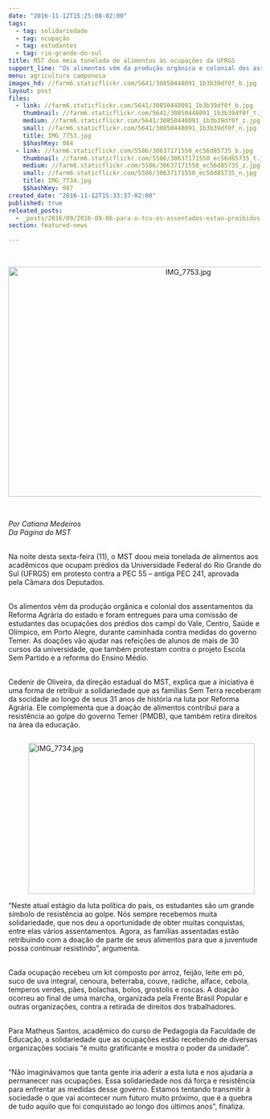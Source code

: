 ```yaml
---
date: "2016-11-12T15:25:08-02:00"
tags:
  - tag: solidariedade
  - tag: ocupação
  - tag: estudantes
  - tag: rio-grande-do-sul
title: MST doa meia tonelada de alimentos às ocupações da UFRGS
support_line: "Os alimentos vêm da produção orgânica e colonial dos assentamentos da Reforma Agrária do estado e foram entregues para uma comissão de estudantes "
menu: agricultura camponesa
images_hd: //farm6.staticflickr.com/5641/30850448091_1b3b39df0f_b.jpg
layout: post
files:
  - link: //farm6.staticflickr.com/5641/30850448091_1b3b39df0f_b.jpg
    thumbnail: //farm6.staticflickr.com/5641/30850448091_1b3b39df0f_t.jpg
    medium: //farm6.staticflickr.com/5641/30850448091_1b3b39df0f_z.jpg
    small: //farm6.staticflickr.com/5641/30850448091_1b3b39df0f_n.jpg
    title: IMG_7753.jpg
    $$hashKey: 084
  - link: //farm6.staticflickr.com/5586/30637171550_ec56d85735_b.jpg
    thumbnail: //farm6.staticflickr.com/5586/30637171550_ec56d85735_t.jpg
    medium: //farm6.staticflickr.com/5586/30637171550_ec56d85735_z.jpg
    small: //farm6.staticflickr.com/5586/30637171550_ec56d85735_n.jpg
    title: IMG_7734.jpg
    $$hashKey: 087
created_date: "2016-11-12T15:33:37-02:00"
published: true
releated_posts:
  - _posts/2016/09/2016-09-06-para-o-tcu-os-assentados-estao-proibidos-de-melhorar-de-vida-diz-mst.md
section: featured-news

---
```

<p>&nbsp;</p>

<p style="text-align:center"><img alt="IMG_7753.jpg" height="457" src="//farm6.staticflickr.com/5641/30850448091_1b3b39df0f_b.jpg" width="700" /></p>

<p>&nbsp;</p>

<p><em>Por Catiana Medeiros&nbsp;<br />
Da P&aacute;gina do MST&nbsp;</em></p>

<p><br />
Na noite desta sexta-feira (11), o MST doou meia tonelada de alimentos aos acad&ecirc;micos que ocupam pr&eacute;dios da Universidade Federal do Rio Grande do Sul (UFRGS) em protesto contra a PEC 55 &ndash; antiga PEC 241, aprovada pela&nbsp;C&acirc;mara dos Deputados.</p>

<p><br />
Os alimentos v&ecirc;m da produ&ccedil;&atilde;o org&acirc;nica e colonial dos assentamentos da Reforma Agr&aacute;ria do estado e foram entregues para uma comiss&atilde;o de estudantes das ocupa&ccedil;&otilde;es dos pr&eacute;dios dos campi do Vale, Centro, Sa&uacute;de e Ol&iacute;mpico, em Porto Alegre, durante caminhada contra medidas do governo Temer. As doa&ccedil;&otilde;es v&atilde;o ajudar nas refei&ccedil;&otilde;es de alunos de mais de 30 cursos da universidade, que tamb&eacute;m protestam contra o projeto Escola Sem Partido e a reforma do Ensino M&eacute;dio.</p>

<p><br />
Cedenir de Oliveira, da dire&ccedil;&atilde;o estadual do MST, explica que a iniciativa &eacute; uma forma de retribuir&nbsp;a solidariedade que as fam&iacute;lias Sem Terra receberam da socidade ao longo de seus 31 anos de hist&oacute;ria na luta por Reforma Agr&aacute;ria. Ele complementa que a doa&ccedil;&atilde;o de alimentos contribui para a resist&ecirc;ncia ao golpe do governo Temer (PMDB), que tamb&eacute;m retira direitos na &aacute;rea da educa&ccedil;&atilde;o.</p>

<figure class="image" style="float:left"><img alt="IMG_7734.jpg" height="300" src="//farm6.staticflickr.com/5586/30637171550_ec56d85735_b.jpg" width="450" />
<figcaption></figcaption>
</figure>

<p><br />
&ldquo;Neste atual est&aacute;gio da luta pol&iacute;tica do pa&iacute;s, os estudantes s&atilde;o um grande s&iacute;mbolo de resist&ecirc;ncia ao golpe. N&oacute;s sempre recebemos muita solidariedade, que nos deu a oportunidade de obter muitas conquistas, entre elas v&aacute;rios assentamentos. Agora, as fam&iacute;lias assentadas est&atilde;o retribuindo com a doa&ccedil;&atilde;o de parte de seus alimentos para que a juventude possa continuar resistindo&rdquo;, argumenta.</p>

<p><br />
Cada ocupa&ccedil;&atilde;o recebeu um kit composto por arroz, feij&atilde;o, leite em p&oacute;, suco de uva integral, cenoura, beterraba, couve, radiche, alface, cebola, temperos verdes, p&atilde;es, bolachas, bolos, grostolis e roscas. A doa&ccedil;&atilde;o ocorreu ao final de uma marcha, organizada pela Frente Brasil Popular e outras organiza&ccedil;&otilde;es, contra a retirada de direitos dos trabalhadores.</p>

<p><br />
Para Matheus Santos, acad&ecirc;mico do curso de Pedagogia da Faculdade de Educa&ccedil;&atilde;o, a solidariedade que as ocupa&ccedil;&otilde;es est&atilde;o recebendo de diversas organiza&ccedil;&otilde;es sociais &ldquo;&eacute; muito gratificante e mostra o poder da unidade&rdquo;.</p>

<p><br />
&ldquo;N&atilde;o imagin&aacute;vamos que tanta gente iria aderir a esta luta e nos ajudaria a permanecer nas ocupa&ccedil;&otilde;es. Essa solidariedade nos d&aacute; for&ccedil;a e resist&ecirc;ncia para enfrentar as medidas desse governo. Estamos tentando transmitir &agrave; sociedade o que vai acontecer num futuro muito pr&oacute;ximo, que &eacute; a quebra de tudo aquilo que foi conquistado ao longo dos &uacute;ltimos anos&rdquo;, finaliza.</p>
